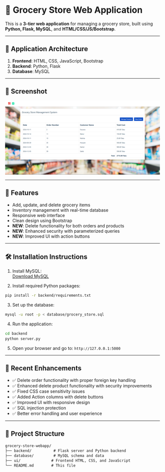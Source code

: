 # 🛒 Grocery Store Web Application

This is a **3-tier web application** for managing a grocery store, built using **Python, Flask, MySQL**, and **HTML/CSS/JS/Bootstrap**.

---

## 🧱 Application Architecture

1. **Frontend**: HTML, CSS, JavaScript, Bootstrap  
2. **Backend**: Python, Flask  
3. **Database**: MySQL

---

## 📸 Screenshot

![Homepage](homepage.jpg)

---

## 🚀 Features

- Add, update, and delete grocery items
- Inventory management with real-time database
- Responsive web interface
- Clean design using Bootstrap
- **NEW**: Delete functionality for both orders and products
- **NEW**: Enhanced security with parameterized queries
- **NEW**: Improved UI with action buttons

---

## 🛠️ Installation Instructions

1. Install MySQL:  
   [Download MySQL](https://dev.mysql.com/downloads/installer/)

2. Install required Python packages:

```bash
pip install -r backend/requirements.txt
```

3. Set up the database:
```bash
mysql -u root -p < database/grocery_store.sql
```

4. Run the application:
```bash
cd backend
python server.py
```

5. Open your browser and go to: `http://127.0.0.1:5000`

---

## 🔧 Recent Enhancements

- ✅ Delete order functionality with proper foreign key handling
- ✅ Enhanced delete product functionality with security improvements
- ✅ Fixed CSS case sensitivity issues
- ✅ Added Action columns with delete buttons
- ✅ Improved UI with responsive design
- ✅ SQL injection protection
- ✅ Better error handling and user experience

---

## 📁 Project Structure

```
grocery-store-webapp/
├── backend/          # Flask server and Python backend
├── database/         # MySQL schema and data
├── ui/              # Frontend HTML, CSS, and JavaScript
└── README.md        # This file
```
